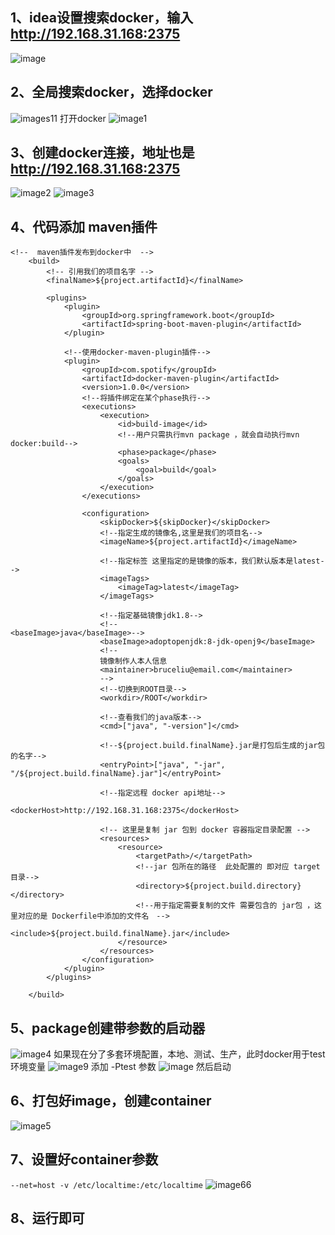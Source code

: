 ## 1、idea设置搜索docker，输入   http://192.168.31.168:2375  

![image](/uploads/4a700fb355aed41e3737028c9caabd8d/image.png)

## 2、全局搜索docker，选择docker

![images11](/uploads/1cd8b5e731adf037d19ec42c07a2418e/images11.png)
打开docker
![image1](/uploads/864e600f67c14149c7d228cf8e1385f3/image1.png)

## 3、创建docker连接，地址也是 http://192.168.31.168:2375  

![image2](/uploads/84374e8826570b22fa016f95a50ea27c/image2.png)
![image3](/uploads/cbaf59c8a2a9e54de1fbf1d5bd03ff2b/image3.png)

## 4、代码添加<build> maven插件

```
<!--  maven插件发布到docker中  -->
    <build>
        <!-- 引用我们的项目名字 -->
        <finalName>${project.artifactId}</finalName>

        <plugins>
            <plugin>
                <groupId>org.springframework.boot</groupId>
                <artifactId>spring-boot-maven-plugin</artifactId>
            </plugin>

            <!--使用docker-maven-plugin插件-->
            <plugin>
                <groupId>com.spotify</groupId>
                <artifactId>docker-maven-plugin</artifactId>
                <version>1.0.0</version>
                <!--将插件绑定在某个phase执行-->
                <executions>
                    <execution>
                        <id>build-image</id>
                        <!--用户只需执行mvn package ，就会自动执行mvn docker:build-->
                        <phase>package</phase>
                        <goals>
                            <goal>build</goal>
                        </goals>
                    </execution>
                </executions>

                <configuration>
                    <skipDocker>${skipDocker}</skipDocker>
                    <!--指定生成的镜像名,这里是我们的项目名-->
                    <imageName>${project.artifactId}</imageName>

                    <!--指定标签 这里指定的是镜像的版本，我们默认版本是latest-->
                    <imageTags>
                        <imageTag>latest</imageTag>
                    </imageTags>

                    <!--指定基础镜像jdk1.8-->
                    <!--                    <baseImage>java</baseImage>-->
                    <baseImage>adoptopenjdk:8-jdk-openj9</baseImage>
                    <!--
                    镜像制作人本人信息
                    <maintainer>bruceliu@email.com</maintainer>
                    -->
                    <!--切换到ROOT目录-->
                    <workdir>/ROOT</workdir>

                    <!--查看我们的java版本-->
                    <cmd>["java", "-version"]</cmd>

                    <!--${project.build.finalName}.jar是打包后生成的jar包的名字-->
                    <entryPoint>["java", "-jar", "/${project.build.finalName}.jar"]</entryPoint>

                    <!--指定远程 docker api地址-->
                    <dockerHost>http://192.168.31.168:2375</dockerHost>

                    <!-- 这里是复制 jar 包到 docker 容器指定目录配置 -->
                    <resources>
                        <resource>
                            <targetPath>/</targetPath>
                            <!--jar 包所在的路径  此处配置的 即对应 target 目录-->
                            <directory>${project.build.directory}</directory>
                            <!--用于指定需要复制的文件 需要包含的 jar包 ，这里对应的是 Dockerfile中添加的文件名　-->
                            <include>${project.build.finalName}.jar</include>
                        </resource>
                    </resources>
                </configuration>
            </plugin>
        </plugins>

    </build>
```

## 5、package创建带参数的启动器

![image4](/uploads/8017143b92ae18d1968d5b668dcc1c19/image4.png)
如果现在分了多套环境配置，本地、测试、生产，此时docker用于test环境变量
![image9](/uploads/51e23bd12144d8f1a14226d4756bb762/image9.png)
添加 -Ptest 参数
![image](http://192.168.31.168:8100/dcmp/doc/-/wikis/uploads/4a700fb355aed41e3737028c9caabd8d/image.png)
然后启动

## 6、打包好image，创建container

![image5](/uploads/620e3cea6e4ef76caabc4229076ce20b/image5.png)

## 7、设置好container参数

`--net=host -v /etc/localtime:/etc/localtime`
![image66](/uploads/2e533a033ed22a85280931560fb8fe9a/image66.png)


## 8、运行即可